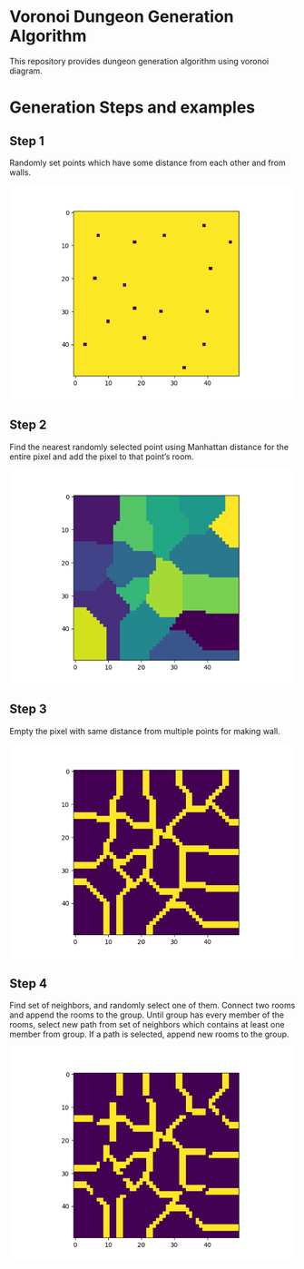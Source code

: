 # Voronoi Dungeon Generation Algorithm

This repository provides dungeon generation algorithm using voronoi diagram.

# Generation Steps and examples

## Step 1

Randomly set points which have some distance from each other and from walls.

![Step_1](./Sample/Step_1.png)

## Step 2

Find the nearest randomly selected point using Manhattan distance for the entire pixel and add the pixel to that point’s room.

![Step_2](./Sample/Step_2.png)

## Step 3

Empty the pixel with same distance from multiple points for making wall.

![Step_3](./Sample/Step_3.png)



## Step 4

Find set of neighbors, and randomly select one of them. Connect two rooms and append the rooms to the group. Until group has every member of the rooms, select new path from set of neighbors which contains at least one member from group. If a path is selected, append new rooms to the group.

![Step_4](./Sample/Step_4.png)
